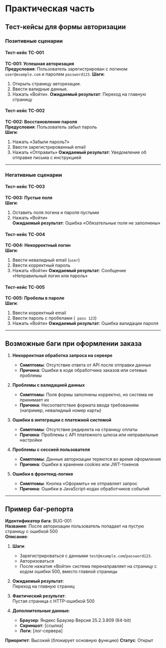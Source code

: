 # Практическая часть

## Тест-кейсы для формы авторизации

### **Позитивные сценарии**

#### Тест-кейс TC-001 

**TC-001: Успешная авторизация**  
**Предусловия**: Пользователь зарегистрирован с логином `user@example.com` и паролем `password123`.
**Шаги**:  
1. Открыть страницу авторизации.
2. Ввести валидные данные.
3. Нажать «Войти».
**Ожидаемый результат**: Переход на главную страницу


#### Тест-кейс TC-002 

**TC-002: Восстановление пароля**  
**Предусловия**: Пользователь забыл пароль  
**Шаги**:  
1. Нажать «Забыли пароль?»
2. Ввести зарегистрированный email 
3. Нажать «Отправить» 
**Ожидаемый результат**: Уведомление об отправке письма с инструкцией

---

### **Негативные сценарии**

#### Тест-кейс TC-003

**TC-003: Пустые поля**  
**Шаги**:  
1. Оставить поля логина и пароля пустыми  
2. Нажать «Войти»  
**Ожидаемый результат**: Ошибка «Обязательные поля не заполнены» 

#### Тест-кейс TC-004

**TC-004: Некорректный логин**  
**Шаги**:  
1. Ввести невалидный email (`user`)  
2. Ввести корректный пароль  
3. Нажать «Войти» 
**Ожидаемый результат**: Сообщение «Неправильный логин или пароль»

#### Тест-кейс TC-005

**TC-005: Пробелы в пароле**  
**Шаги**:  
1. Ввести корректный email  
2. Ввести пароль с пробелами (` pass 123`) 
3. Нажать «Войти» 
**Ожидаемый результат**: Ошибка валидации пароля  

---

## Возможные баги при оформлении заказа

1. **Некорректная обработка запроса на сервере**  
   - **Симптомы**: Отсутствие ответа от API после отправки данных 
   - **Причина**: Ошибки в коде обработчика заказов или сетевые проблемы

2. **Проблемы с валидацией данных**  
   - **Симптомы**: Поля формы заполнены корректно, но система не принимает их  
   - **Причина**: Несоответствие формата ввода требованиям (например, невалидный номер карты)

3. **Ошибки в интеграции с платежной системой**  
   - **Симптомы**: Отсутствие редиректа на страницу оплаты
   - **Причина**: Проблемы с API платежного шлюза или неправильные настройки

4. **Проблемы с сессией пользователя**  
   - **Симптомы**: Данные авторизации теряются во время оформления
   - **Причина**: Ошибки в хранении cookies или JWT-токенов

5. **Ошибки в фронтенд-логике**  
   - **Симптомы**: Кнопка «Оформить» не отправляет запрос
   - **Причина**: Ошибки в JavaScript-кодах обработчиков событий

---

## Пример баг-репорта

**Идентификатор бага**: BUG-001  
**Название**: После авторизации пользователь попадает на пустую страницу с ошибкой 500  
**Описание**:  
1. **Шаги**:  
   - Зарегистрироваться с данными `test@example.com`/`password123`.  
   - Авторизоваться  
   - После нажатия «Войти» система перенаправляет на страницу с кодом ошибки 500, вместо главной страницы

2. **Ожидаемый результат**:  
   Переход на главную страниц

3. **Фактический результат**:  
   Пустая страница с HTTP-ошибкой 500

4. **Дополнительные данные**:  
   - **Браузер**: Яндекс Браузер Версия 25.2.3.809 (64-bit)  
   - **Скриншот**: [ссылка]
   - **Логи**: [лог-сервера] 

**Приоритет**: Высокий (блокирует основную функцию)
**Статус**: Открыт 
